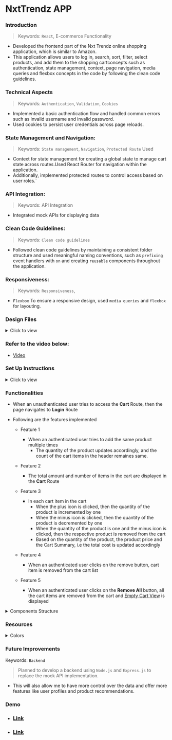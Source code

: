 # NxtTrendz APP

### Introduction

> Keywords: `React`, E-commerce Functionality
- Developed the frontend part of the Nxt Trendz online shopping application, which is similar to Amazon.
- This application allows users to log in, search, sort, filter, select products, and add them to the shopping cartconcepts such as authentication, state management, context, page navigation, media queries and flexbox concepts in the code by following the clean code guidelines.

### Technical Aspects
> Keywords: `Authentication`, `Validation`, `Cookies` 
- Implemented a basic authentication flow and handled common errors such as invalid username and invalid password.
- Used cookies to persist user credentials across page reloads.

### State Management and Navigation:
> Keywords: `State management`, `Navigation`, `Protected Route` Used
 - Context for state management for creating a global state to manage cart state across routes.Used React Router for navigation within the application. 
 - Additionally, implemented protected routes to control access based on user roles.`

### API Integration: 
> Keywords: API Integration 
- Integrated mock APIs for displaying data

### Clean Code Guidelines:
> Keywords: `Clean code guidelines`
- Followed clean code guidelines by maintaining a consistent folder structure and used meaningful naming conventions, such as `prefixing` event handlers with `on` and creating `reusable` components throughout the application.

### Responsiveness:
> Keywords: `Responsiveness`, 
- `Flexbox` To ensure a responsive design, used `media queries` and `flexbox` for layouting.


### Design Files

<details>
<summary>Click to view</summary>

- [Extra Small (Size < 576px) and Small (Size >= 576px)](https://assets.ccbp.in/frontend/content/react-js/nxt-trendz-cart-features-sm-output-v0.png)
- [Medium (Size >= 768px), Large (Size >= 992px) and Extra Large (Size >= 1200px)](https://assets.ccbp.in/frontend/content/react-js/nxt-trendz-cart-features-lg-output.png)

</details>

### Refer to the video below:
- [Video](https://assets.ccbp.in/frontend/content/react-js/nxt-trendz-cart-features-output.mp4)

### Set Up Instructions

<details>
<summary>Click to view</summary>

- Download dependencies by running `npm install`
- Start up the app using `npm start`
</details>

### Functionalities

- When an unauthenticated user tries to access the **Cart** Route, then the page navigates to **Login** Route

- Following are the features implemented

  - Feature 1

    - When an authenticated user tries to add the same product multiple times
      - The quantity of the product updates accordingly, and the count of the cart items in the header remaines same.

  - Feature 2

    - The total amount and number of items in the cart are displayed in the **Cart** Route

  - Feature 3

    - In each cart item in the cart
      - When the plus icon is clicked, then the quantity of the product is incremented by one
      - When the minus icon is clicked, then the quantity of the product is decremented by one
      - When the quantity of the product is one and the minus icon is clicked, then the respective product is removed from the cart
      - Based on the quantity of the product, the product price and the Cart Summary, i.e the total cost is updated accordingly

  - Feature 4

    - When an authenticated user clicks on the remove button, cart item is removed from the cart list

  - Feature 5

    - When an authenticated user clicks on the **Remove All** button, all the cart items are removed from the cart and [Empty Cart View](https://assets.ccbp.in/frontend/content/react-js/nxt-trendz-cart-features-empty-cart-view.png) is displayed

</details>

<details>
<summary>Components Structure</summary>

<br/>
<div style="text-align: center;">
    <img src="https://assets.ccbp.in/frontend/content/react-js/nxt-trendz-cart-features-component-structure-breakdown.png" alt="component structure breakdown" style="max-width:100%;box-shadow:0 2.8px 2.2px rgba(0, 0, 0, 0.12)">
</div>
<br/>

</details>


### Resources

<details>
<summary>Colors</summary>

<br/>

<div style="background-color: #0b69ff; width: 150px; padding: 10px; color: white">Hex: #0b69ff</div>
<div style="background-color: #171f46; width: 150px; padding: 10px; color: white">Hex: #171f46</div>
<div style="background-color: #616e7c; width: 150px; padding: 10px; color: white">Hex: #616e7c</div>
<div style="background-color: #ffffff; width: 150px; padding: 10px; color: black">Hex: #ffffff</div>

</details>


### Future Improvements
Keywords: `Backend` 
> Planned to develop a backend using `Node.js` and `Express.js` to replace the mock API implementation. 
- This will also allow me to have more control over the data and offer more features like user profiles and product recommendations.


### Demo

- ### [Link](https://nxtTrndzrjcbp.ccbp.tech)

- ### [Link](https://nxttrendzshaan.netlify.app/login)
